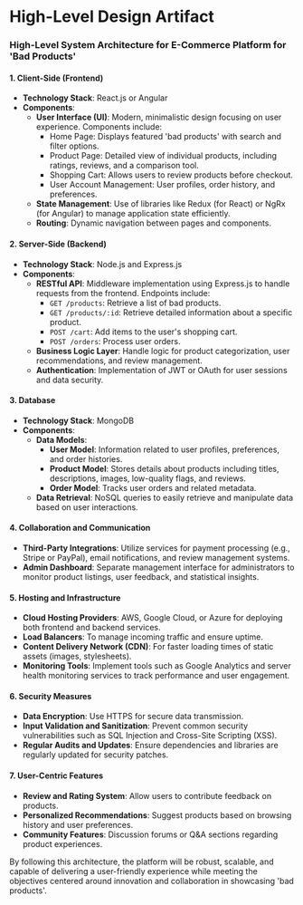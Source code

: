 # High-Level Design Artifact

### High-Level System Architecture for E-Commerce Platform for 'Bad Products'

#### 1. **Client-Side (Frontend)**
   - **Technology Stack**: React.js or Angular
   - **Components**:
     - **User Interface (UI)**: Modern, minimalistic design focusing on user experience. Components include:
       - Home Page: Displays featured 'bad products' with search and filter options.
       - Product Page: Detailed view of individual products, including ratings, reviews, and a comparison tool.
       - Shopping Cart: Allows users to review products before checkout.
       - User Account Management: User profiles, order history, and preferences.
     - **State Management**: Use of libraries like Redux (for React) or NgRx (for Angular) to manage application state efficiently.
     - **Routing**: Dynamic navigation between pages and components.

#### 2. **Server-Side (Backend)**
   - **Technology Stack**: Node.js and Express.js
   - **Components**:
     - **RESTful API**: Middleware implementation using Express.js to handle requests from the frontend. Endpoints include:
       - `GET /products`: Retrieve a list of bad products.
       - `GET /products/:id`: Retrieve detailed information about a specific product.
       - `POST /cart`: Add items to the user's shopping cart.
       - `POST /orders`: Process user orders.
     - **Business Logic Layer**: Handle logic for product categorization, user recommendations, and review management.
     - **Authentication**: Implementation of JWT or OAuth for user sessions and data security.

#### 3. **Database**
   - **Technology Stack**: MongoDB
   - **Components**:
     - **Data Models**:
       - **User Model**: Information related to user profiles, preferences, and order histories.
       - **Product Model**: Stores details about products including titles, descriptions, images, low-quality flags, and reviews.
       - **Order Model**: Tracks user orders and related metadata.
     - **Data Retrieval**: NoSQL queries to easily retrieve and manipulate data based on user interactions.

#### 4. **Collaboration and Communication**
   - **Third-Party Integrations**: Utilize services for payment processing (e.g., Stripe or PayPal), email notifications, and review management systems.
   - **Admin Dashboard**: Separate management interface for administrators to monitor product listings, user feedback, and statistical insights.

#### 5. **Hosting and Infrastructure**
   - **Cloud Hosting Providers**: AWS, Google Cloud, or Azure for deploying both frontend and backend services.
   - **Load Balancers**: To manage incoming traffic and ensure uptime.
   - **Content Delivery Network (CDN)**: For faster loading times of static assets (images, stylesheets).
   - **Monitoring Tools**: Implement tools such as Google Analytics and server health monitoring services to track performance and user engagement.

#### 6. **Security Measures**
   - **Data Encryption**: Use HTTPS for secure data transmission.
   - **Input Validation and Sanitization**: Prevent common security vulnerabilities such as SQL Injection and Cross-Site Scripting (XSS).
   - **Regular Audits and Updates**: Ensure dependencies and libraries are regularly updated for security patches.

#### 7. **User-Centric Features**
   - **Review and Rating System**: Allow users to contribute feedback on products.
   - **Personalized Recommendations**: Suggest products based on browsing history and user preferences.
   - **Community Features**: Discussion forums or Q&A sections regarding product experiences.

By following this architecture, the platform will be robust, scalable, and capable of delivering a user-friendly experience while meeting the objectives centered around innovation and collaboration in showcasing 'bad products'.